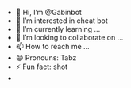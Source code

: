 - 👋 Hi, I’m @Gabinbot
- 👀 I’m interested in cheat bot
- 🌱 I’m currently learning ...
- 💞️ I’m looking to collaborate on ...
- 📫 How to reach me ...
- 😄 Pronouns: Tabz
- ⚡ Fun fact: shot
- 

<!---
Gabinbot/Gabinbot is a ✨ special ✨ repository because its `README.md` (this file) appears on your GitHub profile.
You can click the Preview link to take a look at your changes.
--->
